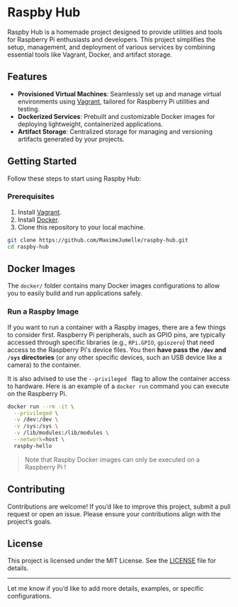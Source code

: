 # Raspby Hub

Raspby Hub is a homemade project designed to provide utilities and tools for Raspberry Pi enthusiasts and developers. This project simplifies the setup, management, and deployment of various services by combining essential tools like Vagrant, Docker, and artifact storage.

## Features

- **Provisioned Virtual Machines**: Seamlessly set up and manage virtual environments using [Vagrant](https://www.vagrantup.com/), tailored for Raspberry Pi utilities and testing.
- **Dockerized Services**: Prebuilt and customizable Docker images for deploying lightweight, containerized applications.
- **Artifact Storage**: Centralized storage for managing and versioning artifacts generated by your projects.

## Getting Started

Follow these steps to start using Raspby Hub:

### Prerequisites

1. Install [Vagrant](https://www.vagrantup.com/).
2. Install [Docker](https://www.docker.com/).
3. Clone this repository to your local machine.

```bash
git clone https://github.com/MaximeJumelle/raspby-hub.git
cd raspby-hub
```

## Docker Images

The `docker/` folder contains many Docker images configurations to allow you to easily build and run applications safely.

### Run a Raspby Image

If you want to run a container with a Raspby images, there are a few things to consider first. Raspberry Pi peripherals, such as GPIO pins, are typically accessed through specific libraries (e.g., `RPi.GPIO`, `gpiozero`) that need access to the Raspberry Pi's device files. You then **have pass the `/dev` and `/sys` directories** (or any other specific devices, such an USB device like a camera) to the container.

It is also advised to use the `--privileged ` flag to allow the container access to hardware. Here is an example of a `docker run` command you can execute on the Raspberry Pi.

```bash
docker run --rm -it \
  --privileged \
  -v /dev:/dev \
  -v /sys:/sys \
  -v /lib/modules:/lib/modules \
  --network=host \
  raspby-hello
```

> Note that Raspby Docker images can only be executed on a Raspberry Pi !

## Contributing

Contributions are welcome! If you’d like to improve this project, submit a pull request or open an issue. Please ensure your contributions align with the project’s goals.

## License

This project is licensed under the MIT License. See the [LICENSE](LICENSE) file for details.

---

Let me know if you’d like to add more details, examples, or specific configurations.
